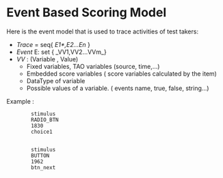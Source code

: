 <!--
parent:
    title: Event_Based_Scoring
author:
    - 'Jérôme Bogaerts'
created_at: '2011-03-10 11:45:09'
updated_at: '2013-03-13 13:11:26'
tags:
    - 'Event Based Scoring'
-->



Event Based Scoring Model
=========================

Here is the event model that is used to trace activities of test takers:

-   *Trace* = seq{ *E1\*,E2…En* }
-   *Event* E: set { \_VV1,VV2…VVm\_}
-   *VV* : (Variable , Value)
    -   Fixed variables, TAO variables (source, time,…)
    -   Embedded score variables ( score variables calculated by the item)
    -   DataType of variable
    -   Possible values of a variable. ( events name, true, false, string…)

Example :



        
            stimulus
            RADIO_BTN
            1830
            choice1
        
        
            stimulus
            BUTTON
            1962
            btn_next
        
